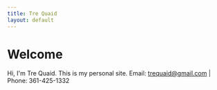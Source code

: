 ```yaml
---
title: Tre Quaid
layout: default
---
```


# Welcome

Hi, I'm Tre Quaid. This is my personal site.
Email: trequaid@gmail.com | Phone: 361-425-1332